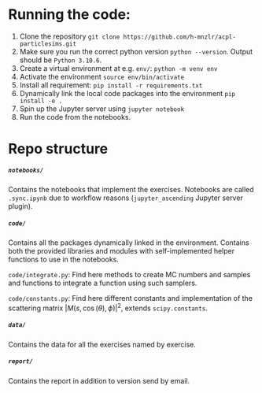 
# Running the code:
1. Clone the repository `git clone https://github.com/h-mnzlr/acpl-particlesims.git`
2. Make sure you run the correct python version `python --version`. Output should be `Python 3.10.6`.
3. Create a virtual environment at e.g. `env/`: `python -m venv env`
4. Activate the environment `source env/bin/activate`
5. Install all requirement: `pip install -r requirements.txt`
6. Dynamically link the local code packages into the environment `pip install -e .`
7. Spin up the Jupyter server using `jupyter notebook`
8. Run the code from the notebooks.

# Repo structure
##### `notebooks/`
Contains the notebooks that implement the exercises. Notebooks are called `.sync.ipynb` due to workflow reasons (`jupyter_ascending` Jupyter server plugin).

##### `code/`
Contains all the packages dynamically linked in the environment. Contains both the provided libraries and modules with self-implemented
helper functions to use in the notebooks.

`code/integrate.py`: Find here methods to create MC numbers and samples and functions to integrate a function using such samplers.

`code/constants.py`: Find here different constants and implementation of the scattering matrix $|M(s, \cos( \theta  ) , \phi)|^2$, extends `scipy.constants`.

##### `data/`
Contains the data for all the exercises named by exercise.

##### `report/`
Contains the report in addition to version send by email.

